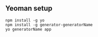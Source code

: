 ## Yeoman setup

```
npm install -g yo
npm install -g generator-generatorName
yo generatorName app
```
